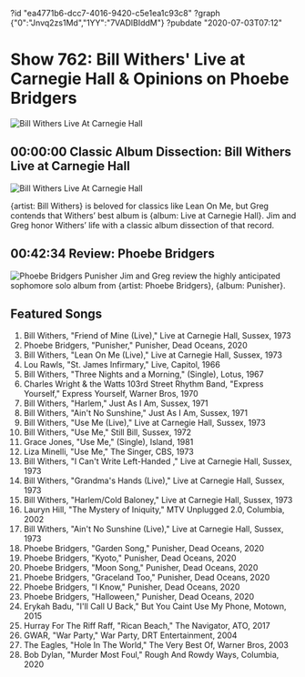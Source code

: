 ?id "ea4771b6-dcc7-4016-9420-c5e1ea1c93c8"
?graph {"0":"Jnvq2zs1Md","1YY":"7VADlBIddM"}
?pubdate "2020-07-03T07:12"
# Show 762: Bill Withers' Live at Carnegie Hall & Opinions on Phoebe Bridgers

![Bill Withers Live At Carnegie Hall](https://static.soundopinions.org/assets/762/013.jpg)

## 00:00:00 Classic Album Dissection: Bill Withers Live at Carnegie Hall

![Bill Withers Live At Carnegie Hall](https://static.soundopinions.org/assets/762/013.jpg)

{artist: Bill Withers} is beloved for classics like Lean On Me, but Greg contends that Withers’ best album is {album: Live at Carnegie Hall}. Jim and Greg honor Withers’ life with a classic album dissection of that record. 

## 00:42:34 Review: Phoebe Bridgers

![Phoebe Bridgers Punisher](https://static.soundopinions.org/assets/762/1YY12.jpg)
Jim and Greg review the highly anticipated sophomore solo album from {artist: Phoebe Bridgers}, {album: Punisher}.

## Featured Songs

1. Bill Withers, "Friend of Mine (Live)," Live at Carnegie Hall, Sussex, 1973
1. Phoebe Bridgers, "Punisher," Punisher, Dead Oceans, 2020
1. Bill Withers, "Lean On Me (Live)," Live at Carnegie Hall, Sussex, 1973
1. Lou Rawls, "St. James Infirmary," Live, Capitol, 1966
1. Bill Withers, "Three Nights and a Morning," (Single), Lotus, 1967
1. Charles Wright & the Watts 103rd Street Rhythm Band, "Express Yourself," Express Yourself, Warner Bros, 1970
1. Bill Withers, "Harlem," Just As I Am, Sussex, 1971
1. Bill Withers, "Ain't No Sunshine," Just As I Am, Sussex, 1971
1. Bill Withers, "Use Me (Live)," Live at Carnegie Hall, Sussex, 1973
1. Bill Withers, "Use Me," Still Bill, Sussex, 1972
1. Grace Jones, "Use Me," (Single), Island, 1981
1. Liza Minelli, "Use Me," The Singer, CBS, 1973
1. Bill Withers, "I Can't Write Left-Handed ," Live at Carnegie Hall, Sussex, 1973
1. Bill Withers, "Grandma's Hands (Live)," Live at Carnegie Hall, Sussex, 1973
1. Bill Withers, "Harlem/Cold Baloney," Live at Carnegie Hall, Sussex, 1973
1. Lauryn Hill, "The Mystery of Iniquity," MTV Unplugged 2.0, Columbia, 2002
1. Bill Withers, "Ain't No Sunshine (Live)," Live at Carnegie Hall, Sussex, 1973
1. Phoebe Bridgers, "Garden Song," Punisher, Dead Oceans, 2020
1. Phoebe Bridgers, "Kyoto," Punisher, Dead Oceans, 2020
1. Phoebe Bridgers, "Moon Song," Punisher, Dead Oceans, 2020
1. Phoebe Bridgers, "Graceland Too," Punisher, Dead Oceans, 2020
1. Phoebe Bridgers, "I Know," Punisher, Dead Oceans, 2020
1. Phoebe Bridgers, "Halloween," Punisher, Dead Oceans, 2020
1. Erykah Badu, "I'll Call U Back," But You Caint Use My Phone, Motown, 2015
1. Hurray For The Riff Raff, "Rican Beach," The Navigator, ATO, 2017
1. GWAR, "War Party," War Party, DRT Entertainment, 2004
1. The Eagles, "Hole In The World," The Very Best Of, Warner Bros, 2003
1. Bob Dylan, "Murder Most Foul," Rough And Rowdy Ways, Columbia, 2020